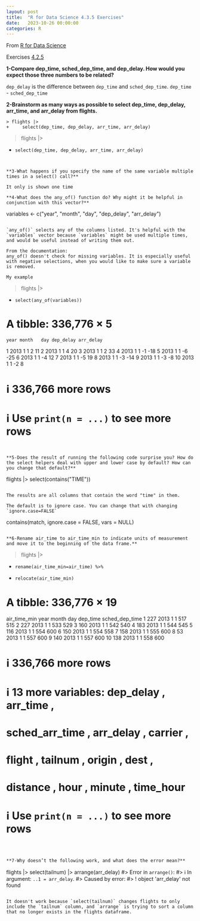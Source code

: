 ```yaml
---
layout: post
title:  "R for Data Science 4.3.5 Exercises"
date:   2023-10-26 00:00:00
categories: R
---
```


From [R for Data Science](https://r4ds.hadley.nz)

Exercises [4.2.5](https://r4ds.hadley.nz/data-transform#exercises-1)


**1-Compare dep_time, sched_dep_time, and dep_delay. How would you expect those three numbers to be related?**

`dep_delay` is the difference between `dep_time` and `sched_dep_time`. `dep_time` - `sched_dep_time`


**2-Brainstorm as many ways as possible to select dep_time, dep_delay, arr_time, and arr_delay from flights.**

```
> flights |>
+     select(dep_time, dep_delay, arr_time, arr_delay)
```
> flights |>
+     select(dep_time, dep_delay, arr_time, arr_delay)
```


**3-What happens if you specify the name of the same variable multiple times in a select() call?**

It only is shown one time

**4-What does the any_of() function do? Why might it be helpful in conjunction with this vector?**

```
variables <- c("year", "month", "day", "dep_delay", "arr_delay")
```

`any_of()` selects any of the columns listed. It's helpful with the `variables` vector because `variables` might be used multiple times, and would be useful instead of writing them out.

From the documentation:
any_of() doesn't check for missing variables. It is especially useful with negative selections, when you would like to make sure a variable is removed.

My example
```
> flights |>
+     select(any_of(variables))
# A tibble: 336,776 × 5
    year month   day dep_delay arr_delay
   <int> <int> <int>     <dbl>     <dbl>
 1  2013     1     1         2        11
 2  2013     1     1         4        20
 3  2013     1     1         2        33
 4  2013     1     1        -1       -18
 5  2013     1     1        -6       -25
 6  2013     1     1        -4        12
 7  2013     1     1        -5        19
 8  2013     1     1        -3       -14
 9  2013     1     1        -3        -8
10  2013     1     1        -2         8
# ℹ 336,766 more rows
# ℹ Use `print(n = ...)` to see more rows
```


**5-Does the result of running the following code surprise you? How do the select helpers deal with upper and lower case by default? How can you change that default?**

```
flights |> select(contains("TIME"))
```

The results are all columns that contain the word "time" in them. 

The default is to ignore case. You can change that with changing `ignore.case=FALSE`

```
contains(match, ignore.case = FALSE, vars = NULL)
```

**6-Rename air_time to air_time_min to indicate units of measurement and move it to the beginning of the data frame.**

```
> flights |>
+     rename(air_time_min=air_time) %>%
+     relocate(air_time_min)
# A tibble: 336,776 × 19
   air_time_min  year month   day dep_time sched_dep_time
          <dbl> <int> <int> <int>    <int>          <int>
 1          227  2013     1     1      517            515
 2          227  2013     1     1      533            529
 3          160  2013     1     1      542            540
 4          183  2013     1     1      544            545
 5          116  2013     1     1      554            600
 6          150  2013     1     1      554            558
 7          158  2013     1     1      555            600
 8           53  2013     1     1      557            600
 9          140  2013     1     1      557            600
10          138  2013     1     1      558            600
# ℹ 336,766 more rows
# ℹ 13 more variables: dep_delay <dbl>, arr_time <int>,
#   sched_arr_time <int>, arr_delay <dbl>, carrier <chr>,
#   flight <int>, tailnum <chr>, origin <chr>, dest <chr>,
#   distance <dbl>, hour <dbl>, minute <dbl>, time_hour <dttm>
# ℹ Use `print(n = ...)` to see more rows
```



**7-Why doesn’t the following work, and what does the error mean?**

```
flights |> 
  select(tailnum) |> 
  arrange(arr_delay)
#> Error in `arrange()`:
#> ℹ In argument: `..1 = arr_delay`.
#> Caused by error:
#> ! object 'arr_delay' not found
```

It doesn't work because `select(tailnum)` changes flights to only include the `tailnum` column, and `arrange` is trying to sort a column that no longer exists in the flights dataframe.
